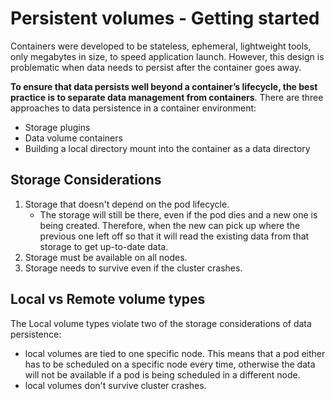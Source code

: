 # Persistent volumes - Getting started

Containers were developed to be stateless, ephemeral, lightweight tools, only megabytes in size, to speed application launch. However, this design is problematic when data needs to persist after the container goes away.

**To ensure that data persists well beyond a container’s lifecycle, the best practice is to separate data management from containers**. There are three approaches to data persistence in a container environment:

- Storage plugins
- Data volume containers
- Building a local directory mount into the container as a data directory


## Storage Considerations

1. Storage that doesn't depend on the pod lifecycle.
    - The storage will still be there, even if the pod dies and a new one is being created. Therefore, when the new can pick up where the previous one left off so that it will read the existing data from that storage to get up-to-date data.
1. Storage must be available on all nodes.
1. Storage needs to survive even if the cluster crashes.


## Local vs Remote volume types

The Local volume types violate two of the storage considerations of data persistence:

- local volumes are tied to one specific node. This means that a pod either has to be scheduled on a specific node every time, otherwise the data will not be available if a pod is being scheduled in a different node.
- local volumes don't survive cluster crashes.
